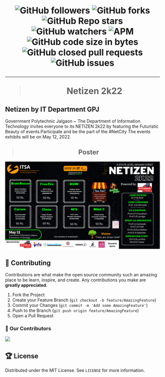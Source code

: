 <h1 align="center">

![GitHub followers](https://img.shields.io/github/followers/AryanP45?color=Blue&style=social)
![GitHub forks](https://img.shields.io/github/forks/AryanP45/Netizen2K22.github.io?style=social)
![GitHub Repo stars](https://img.shields.io/github/stars/AryanP45/Netizen2K22.github.io?style=social)
![GitHub watchers](https://img.shields.io/github/watchers/AryanP45/Netizen2K22.github.io?style=social)
![APM](https://img.shields.io/apm/l/vim-mode?style=social)  
![GitHub code size in bytes](https://img.shields.io/github/languages/code-size/AryanP45/Netizen2K22.github.io)
![GitHub closed pull requests](https://img.shields.io/github/issues-pr-closed/Aryanp45/Netizen2K22.github.io?label=Pull%20Requests)
![GitHub issues](https://img.shields.io/github/issues/Aryanp45/Netizen2K22.github.io?label=Issues)
<hr>

> **Netizen 2k22**
</h1>

## **Netizen by IT Department GPJ**

Government Polytechnic Jalgaon ~ The Department of Information Technology invites everyone to its NETIZEN 2k22 by featuring the Futuristic Beauty of events.Participate and be the part of the #NetCity The events exhibits will be on May 12, 2022.

<center> 

> ## **Poster**
![Poster](https://raw.githubusercontent.com/AryanP45/Netizen2K22.github.io/master/dist/poster.png)

</center>
  <!-- CONTRIBUTING -->

## 📝 Contributing

Contributions are what make the open source community such an amazing place to be learn, inspire, and create. Any contributions you make are **greatly appreciated**.

1. Fork the Project
2. Create your Feature Branch (`git checkout -b feature/AmazingFeature`)
3. Commit your Changes (`git commit -m 'Add some AmazingFeature'`)
4. Push to the Branch (`git push origin feature/AmazingFeature`)
5. Open a Pull Request

### :handshake: Our Contributors

  <a href="https://github.com/AryanP45/Netizen2K22.github.io/graphs/contributors">
    <img src="https://contrib.rocks/image?repo=AryanP45/Netizen2K22.github.io" />
  </a>
  
  
<!-- LICENSE -->

## 🏆 License

Distributed under the MIT License. See `LICENSE` for more information.